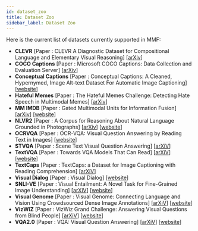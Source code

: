 ```yaml
---
id: dataset_zoo
title: Dataset Zoo
sidebar_label: Dataset Zoo
---
```



Here is the current list of datasets currently supported in MMF:

- **CLEVR** [Paper : CLEVR A Diagnostic Dataset for Compositional Language and Elementary Visual Reasoning] [[arXiv](https://arxiv.org/abs/1612.06890)]
- **COCO Captions** [Paper : Microsoft COCO Captions: Data Collection and Evaluation Server] [[arXiv](https://arxiv.org/abs/1504.00325)]
- **Conceptual Captions** [Paper : Conceptual Captions: A Cleaned, Hypernymed, Image Alt-text Dataset For Automatic Image Captioning] [[website](https://ai.google.com/research/ConceptualCaptions)]
- **Hateful Memes** [Paper : The Hateful Memes Challenge: Detecting Hate Speech in Multimodal Memes] [[arXiv](https://arxiv.org/abs/2005.04790)]
- **MM IMDB** [Paper : Gated Multimodal Units for Information Fusion] [[arXiv](https://arxiv.org/abs/1702.01992)] [[website](http://lisi1.unal.edu.co/mmimdb)]
- **NLVR2** [Paper : A Corpus for Reasoning About Natural Language Grounded in Photographs] [[arXiv](https://arxiv.org/abs/1811.00491)] [[website](http://lil.nlp.cornell.edu/nlvr/)]
- **OCRVQA** [Paper : OCR-VQA: Visual Question Answering by Reading Text in Images] [[website](https://ocr-vqa.github.io/)]
- **STVQA** [Paper : Scene Text Visual Question Answering] [[arXiV](https://arxiv.org/abs/1905.13648)]
- **TextVQA** [Paper : Towards VQA Models That Can Read] [[arXiV](https://arxiv.org/abs/1904.08920)] [[website](https://textvqa.org/)]
- **TextCaps** [Paper : TextCaps: a Dataset for Image Captioning with Reading Comprehension] [[arXiV](https://arxiv.org/abs/2003.12462)]
- **Visual Dialog** [Paper : Visual Dialog] [[website](https://visualdialog.org/)]
- **SNLI-VE** [Paper : Visual Entailment: A Novel Task for Fine-Grained Image Understanding] [[arXiV](https://arxiv.org/abs/1901.06706)] [[website](https://github.com/necla-ml/SNLI-VE)]
- **Visual Genome** [Paper : Visual Genome: Connecting Language and Vision Using Crowdsourced Dense Image Annotations] [[arXiV](https://arxiv.org/abs/1602.07332)] [[website](https://visualgenome.org/)]
- **VizWiZ** [Paper : VizWiz Grand Challenge: Answering Visual Questions from Blind People] [[arXiV](https://arxiv.org/abs/1802.08218)] [[website](https://vizwiz.org/)]
- **VQA2.0** [Paper : VQA: Visual Question Answering] [[arXiV](https://arxiv.org/abs/1505.00468)] [[website](https://visualqa.org/)]
